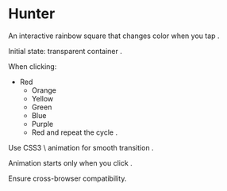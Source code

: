 # Hunter

An interactive rainbow square that changes color when you tap .

Initial state: transparent container .

When clicking:
- Red
  - Orange
  - Yellow
  - Green
  - Blue
  - Purple
  - Red and repeat the cycle .

Use CSS3 \ animation for smooth transition .

Animation starts only when you click .

Ensure cross-browser compatibility.
